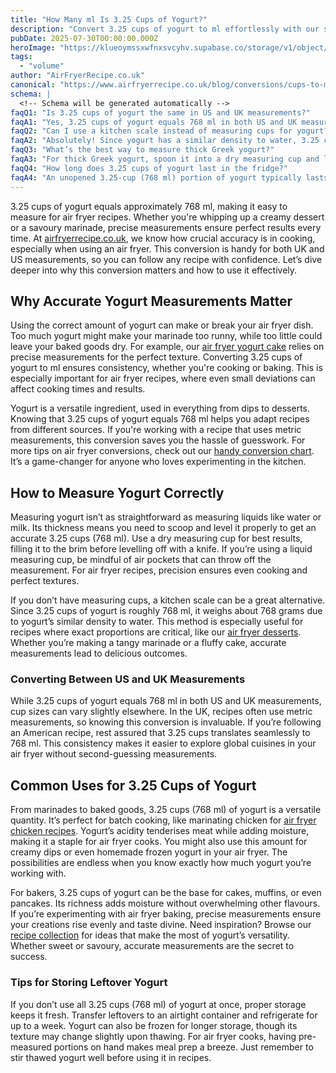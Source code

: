 ```yaml
---
title: "How Many ml Is 3.25 Cups of Yogurt?"
description: "Convert 3.25 cups of yogurt to ml effortlessly with our simple guide—perfect for air fryer recipes and precise baking measurements."
pubDate: 2025-07-30T00:00:00.000Z
heroImage: "https://klueoymssxwfnxsvcyhv.supabase.co/storage/v1/object/public/Shmucket/how-many-ml-is-3-25-cups-of-yogurt.webp"
tags:
  - "volume"
author: "AirFryerRecipe.co.uk"
canonical: "https://www.airfryerrecipe.co.uk/blog/conversions/cups-to-ml/how-many-ml-is-3-25-cups-of-yogurt"
schema: |
  <!-- Schema will be generated automatically -->
faqQ1: "Is 3.25 cups of yogurt the same in US and UK measurements?"
faqA1: "Yes, 3.25 cups of yogurt equals 768 ml in both US and UK measurements. While cup sizes can vary in other countries, the standard US and UK cup measurements are the same for liquids like yogurt. This makes converting recipes between the two systems straightforward."
faqQ2: "Can I use a kitchen scale instead of measuring cups for yogurt?"
faqA2: "Absolutely! Since yogurt has a similar density to water, 3.25 cups (768 ml) of yogurt weighs approximately 768 grams. Using a kitchen scale can be more accurate, especially for thick yogurts that might trap air in measuring cups. This method is perfect for air fryer recipes where precision matters."
faqQ3: "What’s the best way to measure thick Greek yogurt?"
faqA3: "For thick Greek yogurt, spoon it into a dry measuring cup and level it off with a knife. Avoid packing it down, as this can lead to over-measuring. If possible, weigh it for the most accurate results—768 grams for 3.25 cups (768 ml). This ensures your air fryer recipes turn out perfectly every time."
faqQ4: "How long does 3.25 cups of yogurt last in the fridge?"
faqA4: "An unopened 3.25-cup (768 ml) portion of yogurt typically lasts 1-2 weeks in the fridge if stored properly. Once opened, use it within 5-7 days for best quality. Always check for signs of spoilage, like mould or an off smell, before using it in your air fryer recipes."
---
```

<p>3.25 cups of yogurt equals approximately 768 ml, making it easy to measure for air fryer recipes. Whether you're whipping up a creamy dessert or a savoury marinade, precise measurements ensure perfect results every time. At <a href=https://www.airfryerrecipe.co.uk>airfryerrecipe.co.uk</a>, we know how crucial accuracy is in cooking, especially when using an air fryer. This conversion is handy for both UK and US measurements, so you can follow any recipe with confidence. Let’s dive deeper into why this conversion matters and how to use it effectively.</p>

<h2>Why Accurate Yogurt Measurements Matter</h2>
<p>Using the correct amount of yogurt can make or break your air fryer dish. Too much yogurt might make your marinade too runny, while too little could leave your baked goods dry. For example, our <a href=https://www.airfryerrecipe.co.uk/recipes>air fryer yogurt cake</a> relies on precise measurements for the perfect texture. Converting 3.25 cups of yogurt to ml ensures consistency, whether you're cooking or baking. This is especially important for air fryer recipes, where even small deviations can affect cooking times and results.</p>

<p>Yogurt is a versatile ingredient, used in everything from dips to desserts. Knowing that 3.25 cups of yogurt equals 768 ml helps you adapt recipes from different sources. If you're working with a recipe that uses metric measurements, this conversion saves you the hassle of guesswork. For more tips on air fryer conversions, check out our <a href=https://www.airfryerrecipe.co.uk/air-fryer-conversion-chart>handy conversion chart</a>. It’s a game-changer for anyone who loves experimenting in the kitchen.</p>

<h2>How to Measure Yogurt Correctly</h2>
<p>Measuring yogurt isn’t as straightforward as measuring liquids like water or milk. Its thickness means you need to scoop and level it properly to get an accurate 3.25 cups (768 ml). Use a dry measuring cup for best results, filling it to the brim before levelling off with a knife. If you’re using a liquid measuring cup, be mindful of air pockets that can throw off the measurement. For air fryer recipes, precision ensures even cooking and perfect textures.</p>

<p>If you don’t have measuring cups, a kitchen scale can be a great alternative. Since 3.25 cups of yogurt is roughly 768 ml, it weighs about 768 grams due to yogurt’s similar density to water. This method is especially useful for recipes where exact proportions are critical, like our <a href=https://www.airfryerrecipe.co.uk/recipe-category/dessert>air fryer desserts</a>. Whether you’re making a tangy marinade or a fluffy cake, accurate measurements lead to delicious outcomes.</p>

<h3>Converting Between US and UK Measurements</h3>
<p>While 3.25 cups of yogurt equals 768 ml in both US and UK measurements, cup sizes can vary slightly elsewhere. In the UK, recipes often use metric measurements, so knowing this conversion is invaluable. If you’re following an American recipe, rest assured that 3.25 cups translates seamlessly to 768 ml. This consistency makes it easier to explore global cuisines in your air fryer without second-guessing measurements.</p>

<h2>Common Uses for 3.25 Cups of Yogurt</h2>
<p>From marinades to baked goods, 3.25 cups (768 ml) of yogurt is a versatile quantity. It’s perfect for batch cooking, like marinating chicken for <a href=https://www.airfryerrecipe.co.uk/recipe-category/chicken>air fryer chicken recipes</a>. Yogurt’s acidity tenderises meat while adding moisture, making it a staple for air fryer cooks. You might also use this amount for creamy dips or even homemade frozen yogurt in your air fryer. The possibilities are endless when you know exactly how much yogurt you’re working with.</p>

<p>For bakers, 3.25 cups of yogurt can be the base for cakes, muffins, or even pancakes. Its richness adds moisture without overwhelming other flavours. If you’re experimenting with air fryer baking, precise measurements ensure your creations rise evenly and taste divine. Need inspiration? Browse our <a href=https://www.airfryerrecipe.co.uk/recipes>recipe collection</a> for ideas that make the most of yogurt’s versatility. Whether sweet or savoury, accurate measurements are the secret to success.</p>

<h3>Tips for Storing Leftover Yogurt</h3>
<p>If you don’t use all 3.25 cups (768 ml) of yogurt at once, proper storage keeps it fresh. Transfer leftovers to an airtight container and refrigerate for up to a week. Yogurt can also be frozen for longer storage, though its texture may change slightly upon thawing. For air fryer cooks, having pre-measured portions on hand makes meal prep a breeze. Just remember to stir thawed yogurt well before using it in recipes.</p>
